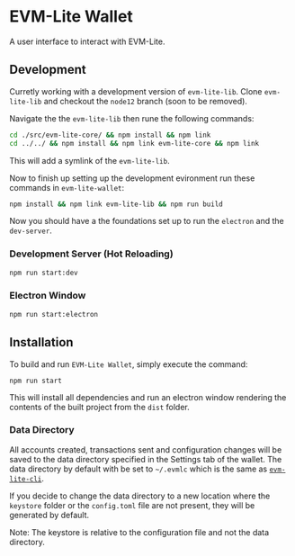 # EVM-Lite Wallet

A user interface to interact with EVM-Lite.

## Development

Curretly working with a development version of `evm-lite-lib`. Clone `evm-lite-lib` and checkout the `node12` branch (soon to be removed).

Navigate the the `evm-lite-lib` then rune the following commands:

```bash
cd ./src/evm-lite-core/ && npm install && npm link 
cd ../../ && npm install && npm link evm-lite-core && npm link
```

This will add a symlink of the `evm-lite-lib`.

Now to finish up setting up the development evironment run these commands in `evm-lite-wallet`:

```bash
npm install && npm link evm-lite-lib && npm run build
```

Now you should have a the foundations set up to run the `electron` and the `dev-server`.

### Development Server (Hot Reloading)

```bash
npm run start:dev
```

### Electron Window

```bash
npm run start:electron
```

## Installation

To build and run `EVM-Lite Wallet`, simply execute the command:

```console
npm run start
```

This will install all dependencies and run an electron window
rendering the contents of the built project from the `dist` folder.

### Data Directory

All accounts created, transactions sent and configuration changes will
be saved to the data directory specified in the Settings tab of the
wallet. The data directory by default with be set to
`~/.evmlc` which is the same as
[`evm-lite-cli`](https://github.com/mosaicnetworks/evm-lite-cli).

If you decide to change the data directory to a new location where
the `keystore` folder or the `config.toml` file are not present, they will
be generated by default.

Note: The keystore is relative to the configuration file and not the
data directory.
